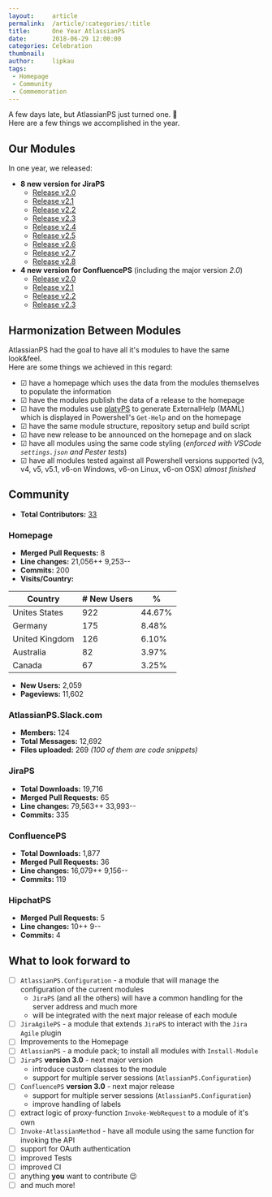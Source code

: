 ```yaml
---
layout:     article
permalink:  /article/:categories/:title
title:      One Year AtlassianPS
date:       2018-06-29 12:00:00
categories: Celebration
thumbnail:  
author:     lipkau
tags:
 - Homepage
 - Community
 - Commemoration
---
```


A few days late, but AtlassianPS just turned one. 🎉  
Here are a few things we accomplished in the year.
<!--more-->

## Our Modules

In one year, we released:

* **8 new version for JiraPS**
  * [Release v2.0](https://atlassianps.org/article/modules/jiraps/announcement/JiraPS-v2.0)
  * [Release v2.1](https://atlassianps.org/article/modules/jiraps/announcement/JiraPS-v2.1)
  * [Release v2.2](https://atlassianps.org/article/modules/jiraps/announcement/JiraPS-v2.2)
  * [Release v2.3](https://atlassianps.org/article/modules/jiraps/announcement/JiraPS-v2.3)
  * [Release v2.4](https://atlassianps.org/article/modules/jiraps/announcement/JiraPS-v2.4)
  * [Release v2.5](https://atlassianps.org/article/modules/jiraps/announcement/JiraPS-v2.5)
  * [Release v2.6](https://atlassianps.org/article/modules/jiraps/announcement/JiraPS-v2.6)
  * [Release v2.7](https://atlassianps.org/article/modules/jiraps/announcement/JiraPS-v2.7)
  * [Release v2.8](https://atlassianps.org/article/modules/jiraps/announcement/JiraPS-v2.8)
* **4 new version for ConfluencePS** (including the major version _2.0_)
  * [Release v2.0](https://atlassianps.org/article/announcement/ConfluencePS-v2.0)
  * [Release v2.1](https://atlassianps.org/article/announcement/ConfluencePS-v2.1)
  * [Release v2.2](https://atlassianps.org/article/announcement/ConfluencePS-v2.2)
  * [Release v2.3](https://atlassianps.org/article/announcement/ConfluencePS-v2.3)

## Harmonization Between Modules

AtlassianPS had the goal to have all it's modules to have the same look&feel.  
Here are some things we achieved in this regard:

* ☑ have a homepage which uses the data from the modules themselves to populate the information
* ☑ have the modules publish the data of a release to the homepage
* ☑ have the modules use [platyPS](https://github.com/PowerShell/platyPS) to generate ExternalHelp (MAML) which is displayed in Powershell's `Get-Help` and on the homepage
* ☑ have the same module structure, repository setup and build script
* ☑ have new release to be announced on the homepage and on slack
* ☑ have all modules using the same code styling (_enforced with VSCode `settings.json` and Pester tests_)
* ☑ have all modules tested against all Powershell versions supported (v3, v4, v5, v5.1, v6-on Windows, v6-on Linux, v6-on OSX) _almost finished_

## Community

* **Total Contributors:** [33](https://atlassianps.org/#people)

### Homepage

* **Merged Pull Requests:** 8
* **Line changes:** 21,056++ 9,253--
* **Commits:** 200
* **Visits/Country:**

|     Country    |  # New Users  |    %   |
|----------------|---------------|--------|
| Unites States  |           922 | 44.67% |
| Germany        |           175 |  8.48% |
| United Kingdom |           126 |  6.10% |
| Australia      |            82 |  3.97% |
| Canada         |            67 |  3.25% |

* **New Users:** 2,059
* **Pageviews:** 11,602

### AtlassianPS.Slack.com

* **Members:** 124
* **Total Messages:** 12,692
* **Files uploaded:** 269 _(100 of them are code snippets)_

### JiraPS

* **Total Downloads:** 19,716
* **Merged Pull Requests:** 65
* **Line changes:** 79,563++ 33,993--
* **Commits:** 335

### ConfluencePS

* **Total Downloads:** 1,877
* **Merged Pull Requests:** 36
* **Line changes:** 16,079++ 9,156--
* **Commits:** 119

### HipchatPS

* **Merged Pull Requests:** 5
* **Line changes:** 10++ 9--
* **Commits:** 4

## What to look forward to

* ☐ `AtlassianPS.Configuration` - a module that will manage the configuration of the current modules
  * `JiraPS` (and all the others) will have a common handling for the server address and much more
  * will be integrated with the next major release of each module
* ☐ `JiraAgilePS` - a module that extends `JiraPS` to interact with the `Jira Agile` plugin
* ☐ Improvements to the Homepage
* ☐ `AtlassianPS` - a module pack; to install all modules with `Install-Module`
* ☐ `JiraPS` **version 3.0** - next major version
  * introduce custom classes to the module
  * support for multiple server sessions (`AtlassianPS.Configuration`)
* ☐ `ConfluencePS` **version 3.0** - next major release
  * support for multiple server sessions (`AtlassianPS.Configuration`)
  * improve handling of labels
* ☐ extract logic of proxy-function `Invoke-WebRequest` to a module of it's own
* ☐ `Invoke-AtlassianMethod` - have all module using the same function for invoking the API
* ☐ support for OAuth authentication
* ☐ improved Tests
* ☐ improved CI
* ☐ anything **you** want to contribute 😉
* ☐ and much more!
